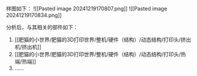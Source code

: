 样图如下：
![[Pasted image 20241219170807.png]]
![[Pasted image 20241219170834.png]]

分析后，与其相关的部件如下：
1. [[肥猫的小世界/肥猫的3D打印世界/整机/硬件（结构）/动态结构/打印头/挤出机/挤出机]]
2. [[肥猫的小世界/肥猫的3D打印世界/整机/硬件（结构）/动态结构/打印头/热端/热端]]
3. ……
